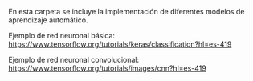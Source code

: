 En esta carpeta se incluye la implementación de diferentes modelos de aprendizaje automático.

Ejemplo de red neuronal básica: 
https://www.tensorflow.org/tutorials/keras/classification?hl=es-419

Ejemplo de red neuronal convolucional:
https://www.tensorflow.org/tutorials/images/cnn?hl=es-419 
